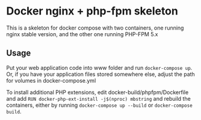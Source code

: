 # Docker nginx + php-fpm skeleton

This is a skeleton for docker compose with two containers, one running nginx stable version, and the other one running PHP-FPM 5.x

## Usage

Put your web application code into www folder and run `docker-compose up`. Or, if you have your application files stored somewhere else, adjust the path for volumes in docker-compose.yml

To install additional PHP extensions, edit docker-build/phpfpm/Dockerfile and add `RUN docker-php-ext-install -j$(nproc) mbstring` and rebuild the containers, either by running `docker-compose up --build` or `docker-compose build`.